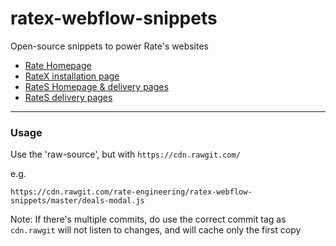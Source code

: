 # ratex-webflow-snippets
Open-source snippets to power Rate's websites
- [Rate Homepage](https://rate.com.sg)
- [RateX installation page](https://rate.com.sg/ratex)
- [RateS Homepage & delivery pages](http://ratesapp.co.id)
- [RateS delivery pages](https://ratesapp.co.id/tracking)

---

### Usage

Use the 'raw-source', but with `https://cdn.rawgit.com/`

e.g. 
```
https://cdn.rawgit.com/rate-engineering/ratex-webflow-snippets/master/deals-modal.js
```

Note: If there's multiple commits, do use the correct commit tag as `cdn.rawgit` will not listen to changes, and will cache only the first copy
